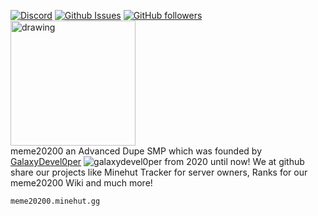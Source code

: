 <a href="//discord.gg/c9xxRF7eFb"><img src="https://img.shields.io/discord/664146322332581889?color=5865F2&logo=discord&logoColor=white" alt="Discord"></a>
<a href="//github.com/meme20200/suggestions"><img src="https://img.shields.io/github/issues/meme20200/suggestions" alt="Github Issues"></a>
<a href="//github.com/meme20200"><img alt="GitHub followers" src="https://img.shields.io/github/followers/meme20200"></a>
<br>
<img src="https://avatars.githubusercontent.com/u/91084188?s=200&v=4" alt="drawing" width="200"/>
<br>
meme20200 an Advanced Dupe SMP which was founded by [GalaxyDevel0per](https://meme20200.wiki/GalaxyDevel0per) ![galaxydevel0per](https://crafatar.com/avatars/b10ceba3-0b0f-483a-ae02-b329641845c2?size=24&overlay) from 2020 until now! We at github share our projects like Minehut Tracker for server owners, Ranks for our meme20200 Wiki and much more!
```
meme20200.minehut.gg
```
